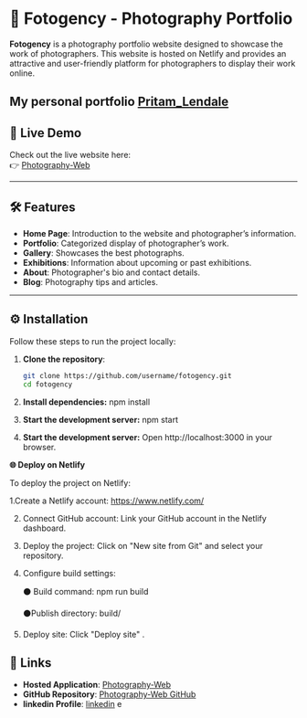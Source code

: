 # 📸 Fotogency - Photography Portfolio

**Fotogency** is a photography portfolio website designed to showcase the work of photographers. This website is hosted on Netlify and provides an attractive and user-friendly platform for photographers to display their work online.

My personal portfolio   <a href="https://68d1a2d92f3bbf7602ea7cab--portfolio-master-pritam.netlify.app/" target="_blank">Pritam_Lendale</a>
---

## 🚀 Live Demo

Check out the live website here:  
👉 [Photography-Web](https://68ca9783f15a2911a4ec8eac--photography-webb.netlify.app/)  

---

## 🛠️ Features

- **Home Page**: Introduction to the website and photographer’s information.
- **Portfolio**: Categorized display of photographer’s work.
- **Gallery**: Showcases the best photographs.
- **Exhibitions**: Information about upcoming or past exhibitions.
- **About**: Photographer's bio and contact details.
- **Blog**: Photography tips and articles.

---

## ⚙️ Installation

Follow these steps to run the project locally:

1. **Clone the repository**:

   ```bash
   git clone https://github.com/username/fotogency.git
   cd fotogency

2. **Install dependencies:**
    npm install

3. **Start the development server:**
     npm start
   
4. **Start the development server:**
   Open http://localhost:3000 in your browser.

**🌐 Deploy on Netlify**

To deploy the project on Netlify:

1.Create a Netlify account: https://www.netlify.com/

2. Connect GitHub account: Link your GitHub account in the Netlify dashboard.

3. Deploy the project: Click on "New site from Git" and select your repository.

4. Configure build settings:

   ⚫ Build command: npm run build

   ⚫Publish directory: build/

5. Deploy site: Click "Deploy site" .

## 🔗 Links

- **Hosted Application**: [Photography-Web](https://68ca9783f15a2911a4ec8eac--photography-webb.netlify.app/)  
- **GitHub Repository**: [Photography-Web GitHub](https://github.com/PL7822/Photography-Web)
- **linkedin Profile**: [linkedin](https://www.linkedin.com/in/pritam-lendale-398172353?utm_source=share&utm_campaign=share_via&utm_content=profile&utm_medium=android_app)  e


   
